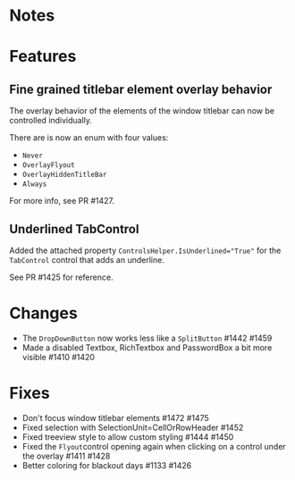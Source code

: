 # Notes

# Features

## Fine grained titlebar element overlay behavior

The overlay behavior of the elements of the window titlebar can now be controlled individually.

There are is now an enum with four values:
- `Never`
- `OverlayFlyout`
- `OverlayHiddenTitleBar`
- `Always`

For more info, see PR #1427.

## Underlined TabControl

Added the attached property `ControlsHelper.IsUnderlined="True"` for the `TabControl` control that adds an underline.

See PR #1425 for reference.

# Changes
- The `DropDownButton` now works less like a `SplitButton` #1442 #1459
- Made a disabled Textbox, RichTextbox and PasswordBox a bit more visible #1410 #1420

# Fixes

- Don't focus window titlebar elements #1472 #1475
- Fixed selection with SelectionUnit=CellOrRowHeader #1452
- Fixed treeview style to allow custom styling #1444 #1450
- Fixed the `Flyout`control opening again when clicking on a control under the overlay #1411 #1428
- Better coloring for blackout days #1133 #1426
